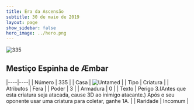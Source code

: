 ```yaml
---
title: Era da Ascensão
subtitle: 30 de maio de 2019
layout: page
show_sidebar: false
hero_image: ../hero.png
---
```


![335](https://cdn.keyforgegame.com/media/card_front/pt/435_335_J5GC7PF4GJ45_pt.png)

## Mestiço Espinha de Æmbar

|----|----|
| Número | 335 |
| Casa | ![Untamed](https://archonarcana.com/images/thumb/b/bd/Untamed.png/22px-Untamed.png "Indomados") |
| Tipo | Criatura |
| Atributos | Fera |
| Poder | 3 |
| Armadura | 0 |
| Texto | Perigo 3.(Antes que esta criatura seja atacada, cause 3D ao inimigo atacante.) Após o seu oponente usar uma criatura para coletar, ganhe 1A. |
| Raridade | Incomum |
